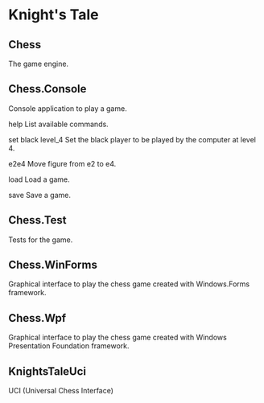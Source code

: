 # Knight's Tale

## Chess
The game engine.

## Chess.Console
Console application to play a game.

help
	List available commands.

set black level_4
	Set the black player to be played by the computer at level 4.

e2e4
	Move figure from e2 to e4.

load
	Load a game.

save
	Save a game.

## Chess.Test
Tests for the game.

## Chess.WinForms
Graphical interface to play the chess game created with Windows.Forms framework.

## Chess.Wpf
Graphical interface to play the chess game created with Windows Presentation Foundation framework.

## KnightsTaleUci
UCI (Universal Chess Interface)